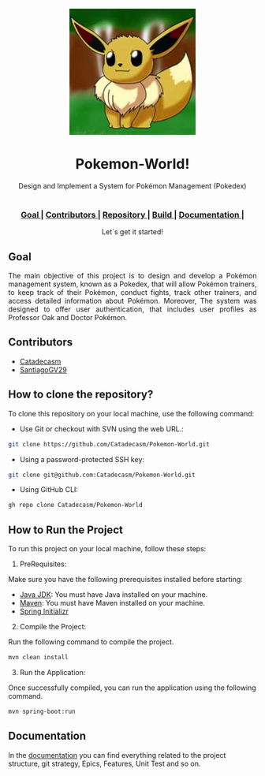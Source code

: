 <p align="center"><img src="PokemonDemo\src\main\java\com\example\pokemondemo\documentation\viewavatar.png"></p>
<h1 align="center">Pokemon-World!</h1>

<div align="center">
  Design and Implement a System for Pokémon Management (Pokedex) <br>
</div>
<br>
<div align="center">
  <h3>
     <a href="#Goal">
      Goal
    </a>
    <span> | </span>
	    <a href="#Contributors">
      Contributors
    </a>
    <span> | </span>
	    <a href="#features">
      Repository
    </a>
    <span> | </span>
	    <a href="#How to clone the repository?">
      Build
    </a>
    <span> | </span>
	    <a href="#How to Run the Project">
      Documentation
    </a>
    <span> | </span>
</h3>
</div>
<div align="center">
 Let´s get it started!
</div>

## Goal

<div align="justify">
The main objective of this project is to design and develop a Pokémon management system, known as a Pokedex, that will allow Pokémon trainers, to keep track of their Pokémon, conduct fights, track other trainers, and access detailed information about Pokémon. Moreover, The system was designed to offer user authentication, that includes user profiles as Professor Oak and Doctor Pokémon.
</div>

## Contributors
- [Catadecasm](https://github.com/Catadecasm)
- [SantiagoGV29](https://github.com/SantiagoGV29)

## How to clone the repository?
To clone this repository on your local machine, use the following command:

- Use Git or checkout with SVN using the web URL.:

```bash
git clone https://github.com/Catadecasm/Pokemon-World.git
```

- Using a password-protected SSH key:

```bash
git clone git@github.com:Catadecasm/Pokemon-World.git
```

- Using GitHub CLI:

```bash
gh repo clone Catadecasm/Pokemon-World
```

## How to Run the Project

To run this project on your local machine, follow these steps:

1. PreRequisites:

Make sure you have the following prerequisites installed before starting:

- [Java JDK](https://www.oracle.com/co/java/technologies/downloads/): You must have Java installed on your machine.
- [Maven](https://maven.apache.org/): You must have Maven installed on your machine.
- [Spring Initializr](https://start.spring.io/)

2. Compile the Project:

Run the following command to compile the project.

```bash
mvn clean install
```

3. Run the Application:

Once successfully compiled, you can run the application using the following command.

```bash
mvn spring-boot:run
```

## Documentation

In the [documentation](https://github.com/Catadecasm/Pokemon-World/tree/develop/PokemonDemo/src/main/java/com/example/pokemondemo/documentation) you can find everything related to the project structure, git strategy, Epics, Features, Unit Test and so on. 
